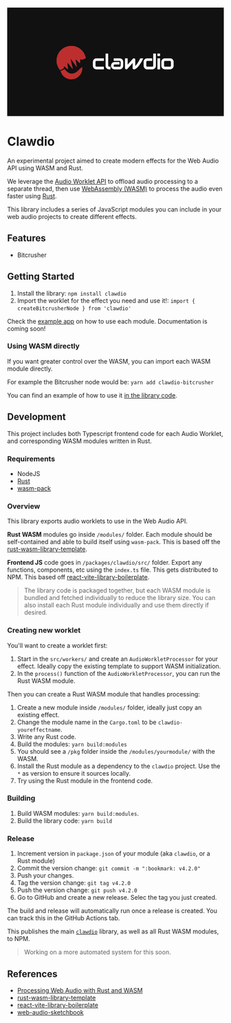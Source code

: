 ![Clawdio red logo and white logotype centered on a black background](./docs/clawdio-black-bg.jpg)

# Clawdio

An experimental project aimed to create modern effects for the Web Audio API using WASM and Rust.

We leverage the [Audio Worklet API](https://developer.mozilla.org/en-US/docs/Web/API/Web_Audio_API/Using_AudioWorklet) to offload audio processing to a separate thread, then use [WebAssembly (WASM)](https://webassembly.org/) to process the audio even faster using [Rust](https://www.rust-lang.org/).

This library includes a series of JavaScript modules you can include in your web audio projects to create different effects.

## Features

- Bitcrusher

## Getting Started

1. Install the library: `npm install clawdio`
1. Import the worklet for the effect you need and use it!: `import { createBitcrusherNode } from 'clawdio'`

Check the [example app](packages\examples\src\components\Bitcrusher\BitcrusherExample.tsx) on how to use each module. Documentation is coming soon!

### Using WASM directly

If you want greater control over the WASM, you can import each WASM module directly.

For example the Bitcrusher node would be: `yarn add clawdio-bitcrusher`

You can find an example of how to use it [in the library code](packages\clawdio\src\nodes\BitcrusherNode.ts).

## Development

This project includes both Typescript frontend code for each Audio Worklet, and corresponding WASM modules written in Rust.

### Requirements

- NodeJS
- [Rust](https://www.rust-lang.org/)
- [wasm-pack](https://github.com/rustwasm/wasm-pack)

### Overview

This library exports audio worklets to use in the Web Audio API.

**Rust WASM** modules go inside `/modules/` folder. Each module should be self-contained and able to build itself using `wasm-pack`. This is based off the [rust-wasm-library-template](https://github.com/whoisryosuke/rust-wasm-library-template).

**Frontend JS** code goes in `/packages/clawdio/src/` folder. Export any functions, components, etc using the `index.ts` file. This gets distributed to NPM. This based off [react-vite-library-boilerplate](https://github.com/whoisryosuke/react-vite-library-boilerplate).

> The library code is packaged together, but each WASM module is bundled and fetched individually to reduce the library size. You can also install each Rust module individually and use them directly if desired.

### Creating new worklet

You'll want to create a worklet first:

1. Start in the `src/workers/` and create an `AudioWorkletProcessor` for your effect. Ideally copy the existing template to support WASM initialization.
1. In the `process()` function of the `AudioWorkletProcessor`, you can run the Rust WASM module.

Then you can create a Rust WASM module that handles processing:

1. Create a new module inside `/modules/` folder, ideally just copy an existing effect.
1. Change the module name in the `Cargo.toml` to be `clawdio-youreffectname`.
1. Write any Rust code.
1. Build the modules: `yarn build:modules`
1. You should see a `/pkg` folder inside the `/modules/yourmodule/` with the WASM.
1. Install the Rust module as a dependency to the `clawdio` project. Use the `*` as version to ensure it sources locally.
1. Try using the Rust module in the frontend code.

### Building

1. Build WASM modules: `yarn build:modules`.
1. Build the library code: `yarn build`

### Release

1. Increment version in `package.json` of your module (aka `clawdio`, or a Rust module)
1. Commit the version change: `git commit -m ":bookmark: v4.2.0"`
1. Push your changes.
1. Tag the version change: `git tag v4.2.0`
1. Push the version change: `git push v4.2.0`
1. Go to GitHub and create a new release. Selec the tag you just created.

The build and release will automatically run once a release is created. You can track this in the GitHub Actions tab.

This publishes the main [`clawdio`](https://www.npmjs.com/package/clawdio) library, as well as all Rust WASM modules, to NPM.

> Working on a more automated system for this soon.

## References

- [Processing Web Audio with Rust and WASM](https://whoisryosuke.com/blog/2025/processing-web-audio-with-rust-and-wasm)
- [rust-wasm-library-template](https://github.com/whoisryosuke/rust-wasm-library-template)
- [react-vite-library-boilerplate](https://github.com/whoisryosuke/react-vite-library-boilerplate)
- [web-audio-sketchbook](https://github.com/whoisryosuke/web-audio-playground/)
